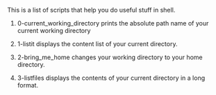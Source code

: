 This is a list of scripts that help you do useful stuff in shell.

1. 0-current_working_directory prints the absolute path name of your current working directory

2. 1-listit displays the content list of your current directory.

3. 2-bring_me_home changes your working directory to your home directory.

4. 3-listfiles displays the contents of your current directory in a long format.
 